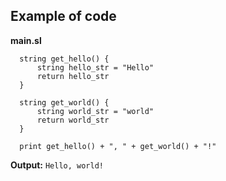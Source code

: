 ## Example of code
**main.sl**
```
  string get_hello() {
      string hello_str = "Hello"
      return hello_str
  }

  string get_world() {
      string world_str = "world"
      return world_str
  }

  print get_hello() + ", " + get_world() + "!"
```

**Output:**
```Hello, world!```
